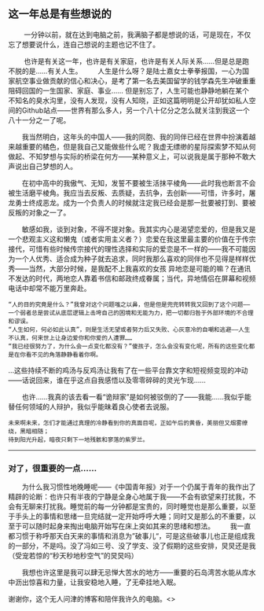 ## 这一年总是有些想说的
&ensp;&ensp;&ensp;&ensp; 一分钟以前，就在达到电脑之前，我满脑子都是想说的话，可是现在，不仅忘了想要说什么，连自己想说的主题也记不住了。

&emsp;&emsp; 也许是有关这一年，也许是有关家庭，也许是有关人际关系……但是总是跑不脱的是……有关人生。
&emsp;&emsp;人生是什么呀？是陆士嘉女士拳拳报国，一心为国家航空事业做贡献的信心和决心，是考了第一名去美国留学的钱学森先生冲破重重阻碍回国的一生国家、家庭、事业……
但是别忘了，人生可能也静静地躺在某个不知名的臭水沟里，没有人发现，没有人知晓，正如这篇明明是公开却犹如私人空间的Github站点——世界有那么多人，另一个八十亿分之怎么就关注到我这一个八十一分之一了呢。

&emsp;&emsp;我当然明白，这年头的中国人——我的同胞、我的同伴已经在世界中扮演着越来越重要的橘色，但是我自己又能做些什么呢？我虚无缥缈的星际探索梦不知从何做起、不知梦想与实际的桥梁在何方——某种意义上，可以说我是属于那种不敢大声说出自己梦想的人。

&emsp;&emsp;在初中高中的我傲气、无知，发誓不要被生活抹平棱角——此时我也断言不会被生活磨平棱角。我应当去反叛、去质疑，去抗争，去创新——可惜，许多时，屠龙勇士终成恶龙。成为一个负责人的时候就注定我已经会是那一批要被打到、要被反叛的对象之一了。

&emsp;&emsp;敏感如我，谈到对象，不得不提对象。我其实内心是渴望恋爱的，但是我又是一个悲观主义这和懒鬼（或者实用主义者？）恋爱在我这里最主要的价值在于传宗接代，可惜有些时候传宗接代的理性选择和实际的爱恋是不一样的——我不可能因为一个人优秀、适合成为种子就去追求，同时我那么喜欢的同伴也不见得是样样优秀——当然，大部分时候，是我配不上我喜欢的女孩
异地恋是可能的嘛？在通讯不发达的时代，两地恋人靠着书信和邮政终成眷属；当代，异地情侣在屏幕和视频电话中却常不能万里奔赴。

 	“人的目的究竟是什么？”我曾对这个问题嗤之以鼻，但是但是兜兜转转我又回到了这个问题——一个弱者总是尝试从底层逻辑上击垮自己的困境和无能为力，把一切都归咎于外部环境的不合理和谬误。
 	“人生如何，何必如此认真”，则是生活无望或者努力后又失败、心灰意冷的自嘲和逃避——人生不认真，何来世上让身边爱你和你爱的人遭罪……
 	“我已经很努力了，为什么会一点变化都没有？”傻孩子，怎么会没有变化呢，所有的这些变化都是在你看不见的角落静静看着你啊。

…这些持续不断的鸡汤与反鸡汤让我有了在一些平台靠文字和短视频变现的冲动——话说回来，谁在乎这点自我感悟以及零零碎碎的灵光乍现……

&emsp;&emsp;也许……我真的该去看一看“诡辩家”是如何被驳倒的了——我能……我似乎能替任何领域的人辩护，我似乎能昧着良心使者去说服。

	未来啊未来，怎们才能通过真理的冷静看到你的真面目呢，正如午后的黄昏，美丽但又烟雾缭绕，黑暗相随；
	待到阳光升起，暗夜只剩下一地残骸和寥落的紫罗兰。

--- 

### 对了，很重要的一点……
&emsp;&emsp;为什么我习惯性地晚睡呢——《中国青年报》对于一个仍属于青年的我作出了精辟的论断：也许只有半夜的宁静是全身心地属于我——不会有欲望来打扰我，不会有无聊来打扰我。睡觉前的每一分钟都是宝贵的，同时睡觉也是那么重要，以至于手头上的事情和思绪一旦完结就一定开始呼呼大睡；同时又是那么的不重要，以至于可以随时起身来掏出电脑开始写在床上突如其来的思绪和想法。
&emsp;&emsp;我一直都习惯于称呼那天白天来的事情和消息为”破事儿“，可是这些破事儿也正是组成我的一部分，不是吗。没了冯如三号、没了学支、没了假期的这些安排，炅炅还是我（受宠若惊的“秒天秒地秒空气”的炅炅吗）

&emsp;&emsp;我想也许这里是我可以肆无忌惮大苦水的地方——重要的石岛湾苦水能从库水中沥出惊喜和力量，让我安稳地入睡，了无牵挂地入眠。

<bold> 谢谢你，这个无人问津的博客和陪伴我许久的电脑。<\>
